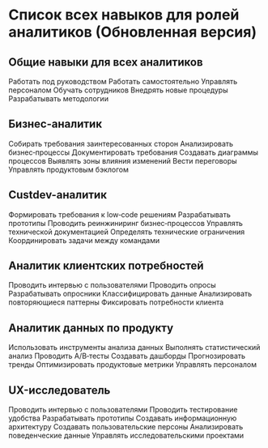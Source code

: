 # Список всех навыков для ролей аналитиков (Обновленная версия)

## Общие навыки для всех аналитиков

Работать под руководством
Работать самостоятельно
Управлять персоналом
Обучать сотрудников
Внедрять новые процедуры
Разрабатывать методологии

## Бизнес-аналитик

Собирать требования заинтересованных сторон
Анализировать бизнес‑процессы
Документировать требования
Создавать диаграммы процессов
Выявлять зоны влияния изменений
Вести переговоры
Управлять продуктовым бэклогом

## Custdev-аналитик

Формировать требования к low‑code решениям
Разрабатывать прототипы
Проводить реинжиниринг бизнес‑процессов
Управлять технической документацией
Определять технические ограничения
Координировать задачи между командами

## Аналитик клиентских потребностей

Проводить интервью с пользователями
Проводить опросы
Разрабатывать опросники
Классифицировать данные
Анализировать повторяющиеся паттерны
Фиксировать потребности клиента

## Аналитик данных по продукту

Использовать инструменты анализа данных
Выполнять статистический анализ
Проводить A/B‑тесты
Создавать дашборды
Прогнозировать тренды
Оптимизировать продуктовые метрики
Управлять персоналом

## UX-исследователь

Проводить интервью с пользователями
Проводить тестирование удобства
Разрабатывать прототипы
Создавать информационную архитектуру
Создавать пользовательские персоны
Анализировать поведенческие данные
Управлять исследовательскими проектами 
